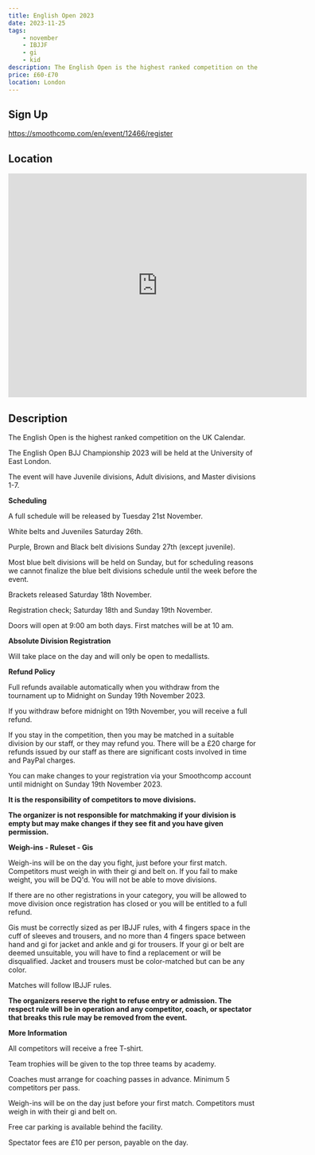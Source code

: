 ```yaml
---
title: English Open 2023
date: 2023-11-25
tags:
    - november
    - IBJJF
    - gi 
    - kid
description: The English Open is the highest ranked competition on the UK Calendar. 
price: £60-£70
location: London
---
```

## Sign Up
https://smoothcomp.com/en/event/12466/register

## Location
<iframe src="https://www.google.com/maps/embed?pb=!1m17!1m12!1m3!1d2483.3093447711135!2d0.06655101576998414!3d51.50754047963519!2m3!1f0!2f0!3f0!3m2!1i1024!2i768!4f13.1!3m2!1m1!2zNTHCsDMwJzI3LjIiTiAwwrAwNCcwNy41IkU!5e0!3m2!1sen!2suk!4v1689835892789!5m2!1sen!2suk" width="600" height="450" style="border:0;" allowfullscreen="" loading="lazy" referrerpolicy="no-referrer-when-downgrade"></iframe>

## Description
<p>The English Open is the highest ranked competition on the UK Calendar.</p>
<p>The English Open BJJ Championship 2023 will be held at the University of East London.</p>
<p>The event will have Juvenile divisions, Adult divisions, and Master divisions 1-7.</p>

<p><strong>Scheduling</strong></p>
<p>A full schedule will be released by Tuesday 21st November.</p>
<p>White belts and Juveniles Saturday 26th.</p>
<p>Purple, Brown and Black belt divisions Sunday 27th (except juvenile).</p>
<p>Most blue belt divisions will be held on Sunday, but for scheduling reasons we cannot finalize the blue belt divisions schedule until the week before the event.</p>
<p>Brackets released Saturday 18th November.</p>
<p>Registration check; Saturday 18th and Sunday 19th November.</p>
<p>Doors will open at 9:00 am both days. First matches will be at 10 am.</p>

<p><strong>Absolute Division Registration</strong></p>
<p>Will take place on the day and will only be open to medallists.</p>

<p><strong>Refund Policy</strong></p>
<p>Full refunds available automatically when you withdraw from the tournament up to Midnight on Sunday 19th November 2023.</p>
<p>If you withdraw before midnight on 19th November, you will receive a full refund.</p>
<p>If you stay in the competition, then you may be matched in a suitable division by our staff, or they may refund you. There will be a £20 charge for refunds issued by our staff as there are significant costs involved in time and PayPal charges.</p>
<p>You can make changes to your registration via your Smoothcomp account until midnight on Sunday 19th November 2023.</p>
<p><strong>It is the responsibility of competitors to move divisions.</strong></p>
<p><strong>The organizer is not responsible for matchmaking if your division is empty but may make changes if they see fit and you have given permission.</strong></p>

<p><strong>Weigh-ins - Ruleset - Gis</strong></p>
<p>Weigh-ins will be on the day you fight, just before your first match. Competitors must weigh in with their gi and belt on. If you fail to make weight, you will be DQ'd. You will not be able to move divisions.</p>
<p>If there are no other registrations in your category, you will be allowed to move division once registration has closed or you will be entitled to a full refund.</p>
<p>Gis must be correctly sized as per IBJJF rules, with 4 fingers space in the cuff of sleeves and trousers, and no more than 4 fingers space between hand and gi for jacket and ankle and gi for trousers. If your gi or belt are deemed unsuitable, you will have to find a replacement or will be disqualified. Jacket and trousers must be color-matched but can be any color.</p>
<p>Matches will follow IBJJF rules.</p>

<p><strong>The organizers reserve the right to refuse entry or admission. The respect rule will be in operation and any competitor, coach, or spectator that breaks this rule may be removed from the event.</strong></p>

<p><strong>More Information</strong></p>
<p>All competitors will receive a free T-shirt.</p>
<p>Team trophies will be given to the top three teams by academy.</p>
<p>Coaches must arrange for coaching passes in advance. Minimum 5 competitors per pass.</p>
<p>Weigh-ins will be on the day just before your first match. Competitors must weigh in with their gi and belt on.</p>
<p>Free car parking is available behind the facility.</p>
<p>Spectator fees are £10 per person, payable on the day.</p>
